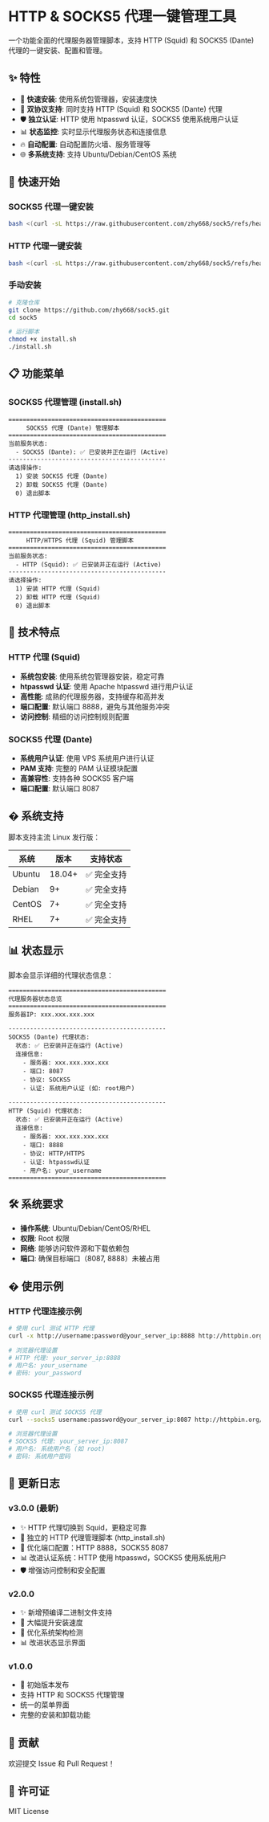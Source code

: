 # HTTP & SOCKS5 代理一键管理工具

一个功能全面的代理服务器管理脚本，支持 HTTP (Squid) 和 SOCKS5 (Dante) 代理的一键安装、配置和管理。

## ✨ 特性

- 🚀 **快速安装**: 使用系统包管理器，安装速度快
- 🔧 **双协议支持**: 同时支持 HTTP (Squid) 和 SOCKS5 (Dante) 代理
- 🛡️ **独立认证**: HTTP 使用 htpasswd 认证，SOCKS5 使用系统用户认证
- 📊 **状态监控**: 实时显示代理服务状态和连接信息
- 🔥 **自动配置**: 自动配置防火墙、服务管理等
- 🌐 **多系统支持**: 支持 Ubuntu/Debian/CentOS 系统

## 🚀 快速开始

### SOCKS5 代理一键安装
```bash
bash <(curl -sL https://raw.githubusercontent.com/zhy668/sock5/refs/heads/master/install.sh)
```

### HTTP 代理一键安装
```bash
bash <(curl -sL https://raw.githubusercontent.com/zhy668/sock5/refs/heads/master/http_install.sh)
```

### 手动安装
```bash
# 克隆仓库
git clone https://github.com/zhy668/sock5.git
cd sock5

# 运行脚本
chmod +x install.sh
./install.sh
```

## 📋 功能菜单

### SOCKS5 代理管理 (install.sh)
```
============================================
     SOCKS5 代理 (Dante) 管理脚本
============================================
当前服务状态:
  - SOCKS5 (Dante): ✅ 已安装并正在运行 (Active)
--------------------------------------------
请选择操作:
  1) 安装 SOCKS5 代理 (Dante)
  2) 卸载 SOCKS5 代理 (Dante)
  0) 退出脚本
```

### HTTP 代理管理 (http_install.sh)
```
============================================
     HTTP/HTTPS 代理 (Squid) 管理脚本
============================================
当前服务状态:
  - HTTP (Squid): ✅ 已安装并正在运行 (Active)
--------------------------------------------
请选择操作:
  1) 安装 HTTP 代理 (Squid)
  2) 卸载 HTTP 代理 (Squid)
  0) 退出脚本
```

## 🔧 技术特点

### HTTP 代理 (Squid)
- **系统包安装**: 使用系统包管理器安装，稳定可靠
- **htpasswd 认证**: 使用 Apache htpasswd 进行用户认证
- **高性能**: 成熟的代理服务器，支持缓存和高并发
- **端口配置**: 默认端口 8888，避免与其他服务冲突
- **访问控制**: 精细的访问控制规则配置

### SOCKS5 代理 (Dante)
- **系统用户认证**: 使用 VPS 系统用户进行认证
- **PAM 支持**: 完整的 PAM 认证模块配置
- **高兼容性**: 支持各种 SOCKS5 客户端
- **端口配置**: 默认端口 8087

## � 系统支持

脚本支持主流 Linux 发行版：

| 系统 | 版本 | 支持状态 |
|------|------|----------|
| Ubuntu | 18.04+ | ✅ 完全支持 |
| Debian | 9+ | ✅ 完全支持 |
| CentOS | 7+ | ✅ 完全支持 |
| RHEL | 7+ | ✅ 完全支持 |

## 📊 状态显示

脚本会显示详细的代理状态信息：

```
============================================
代理服务器状态总览
============================================
服务器IP: xxx.xxx.xxx.xxx

--------------------------------------------
SOCKS5 (Dante) 代理状态:
  状态: ✅ 已安装并正在运行 (Active)
  连接信息:
    - 服务器: xxx.xxx.xxx.xxx
    - 端口: 8087
    - 协议: SOCKS5
    - 认证: 系统用户认证 (如: root用户)

--------------------------------------------
HTTP (Squid) 代理状态:
  状态: ✅ 已安装并正在运行 (Active)
  连接信息:
    - 服务器: xxx.xxx.xxx.xxx
    - 端口: 8888
    - 协议: HTTP/HTTPS
    - 认证: htpasswd认证
    - 用户名: your_username
============================================
```

## 🛠️ 系统要求

- **操作系统**: Ubuntu/Debian/CentOS/RHEL
- **权限**: Root 权限
- **网络**: 能够访问软件源和下载依赖包
- **端口**: 确保目标端口（8087, 8888）未被占用

## � 使用示例

### HTTP 代理连接示例
```bash
# 使用 curl 测试 HTTP 代理
curl -x http://username:password@your_server_ip:8888 http://httpbin.org/ip

# 浏览器代理设置
# HTTP 代理: your_server_ip:8888
# 用户名: your_username
# 密码: your_password
```

### SOCKS5 代理连接示例
```bash
# 使用 curl 测试 SOCKS5 代理
curl --socks5 username:password@your_server_ip:8087 http://httpbin.org/ip

# 浏览器代理设置
# SOCKS5 代理: your_server_ip:8087
# 用户名: 系统用户名 (如 root)
# 密码: 系统用户密码
```

## 📝 更新日志

### v3.0.0 (最新)
- ✨ HTTP 代理切换到 Squid，更稳定可靠
- 🚀 独立的 HTTP 代理管理脚本 (http_install.sh)
- 🔧 优化端口配置：HTTP 8888，SOCKS5 8087
- 📊 改进认证系统：HTTP 使用 htpasswd，SOCKS5 使用系统用户
- 🛡️ 增强访问控制和安全配置

### v2.0.0
- ✨ 新增预编译二进制文件支持
- 🚀 大幅提升安装速度
- 🔧 优化系统架构检测
- 📊 改进状态显示界面

### v1.0.0
- 🎉 初始版本发布
- 支持 HTTP 和 SOCKS5 代理管理
- 统一的菜单界面
- 完整的安装和卸载功能

## 🤝 贡献

欢迎提交 Issue 和 Pull Request！

## 📄 许可证

MIT License
